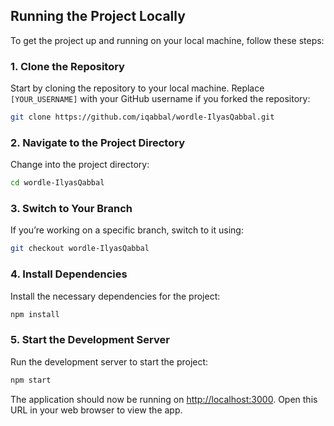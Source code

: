 ## Running the Project Locally

To get the project up and running on your local machine, follow these steps:

### 1. Clone the Repository

Start by cloning the repository to your local machine. Replace `[YOUR_USERNAME]` with your GitHub username if you forked the repository:

```bash
git clone https://github.com/iqabbal/wordle-IlyasQabbal.git
```

### 2. Navigate to the Project Directory

Change into the project directory:

```bash
cd wordle-IlyasQabbal
```

### 3. Switch to Your Branch

If you’re working on a specific branch, switch to it using:

```bash
git checkout wordle-IlyasQabbal
```


### 4. Install Dependencies

Install the necessary dependencies for the project:

```bash
npm install
```

### 5. Start the Development Server

Run the development server to start the project:

```bash
npm start
```

The application should now be running on [http://localhost:3000](http://localhost:3000). Open this URL in your web browser to view the app.


